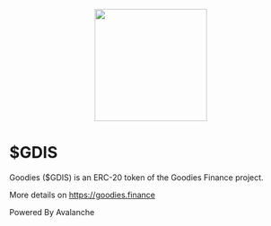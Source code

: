 <p align="center">
  <img src="https://user-images.githubusercontent.com/90651342/133152483-a60edb40-1e15-4b4d-8b66-ef240a9da171.png" width="200"/>
</p>

# $GDIS
Goodies ($GDIS) is an ERC-20 token of the Goodies Finance project.  



More details on https://goodies.finance


Powered By Avalanche
